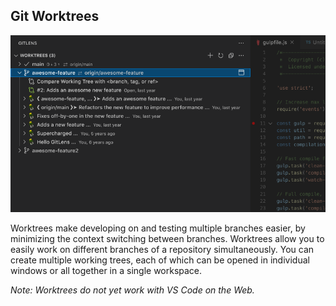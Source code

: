 ## Git Worktrees

<p align="center">
  <img src="../../images/docs/worktrees-view.png" alt="Worktrees View in Side Bar"/>
</p>

Worktrees make developing on and testing multiple branches easier, by minimizing the context switching between branches. Worktrees allow you to easily work on different branches of a repository simultaneously. You can create multiple working trees, each of which can be opened in individual windows or all together in a single workspace.

_Note: Worktrees do not yet work with VS Code on the Web._
